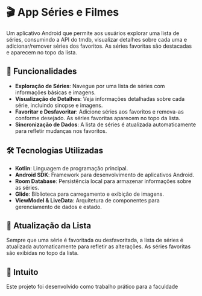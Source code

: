 # 🎬 App Séries e Filmes

Um aplicativo Android que permite aos usuários explorar uma lista de séries, consumindo a API do tmdb, visualizar detalhes sobre cada uma e adicionar/remover séries dos favoritos. As séries favoritas são destacadas e aparecem no topo da lista.

## 🚀 Funcionalidades

- **Exploração de Séries**: Navegue por uma lista de séries com informações básicas e imagens.
- **Visualização de Detalhes**: Veja informações detalhadas sobre cada série, incluindo sinopse e imagens.
- **Favoritar e Desfavoritar**: Adicione séries aos favoritos e remova-as conforme desejado. As séries favoritas aparecem no topo da lista.
- **Sincronização de Dados**: A lista de séries é atualizada automaticamente para refletir mudanças nos favoritos.



## 🛠️ Tecnologias Utilizadas

- **Kotlin**: Linguagem de programação principal.
- **Android SDK**: Framework para desenvolvimento de aplicativos Android.
- **Room Database**: Persistência local para armazenar informações sobre as séries.
- **Glide**: Biblioteca para carregamento e exibição de imagens.
- **ViewModel & LiveData**: Arquitetura de componentes para gerenciamento de dados e estado.


## 🔄 Atualização da Lista

Sempre que uma série é favoritada ou desfavoritada, a lista de séries é atualizada automaticamente para refletir as alterações. As séries favoritas são exibidas no topo da lista.

## 📜 Intuito

Este projeto foi desenvolvido como trabalho prático para a faculdade

